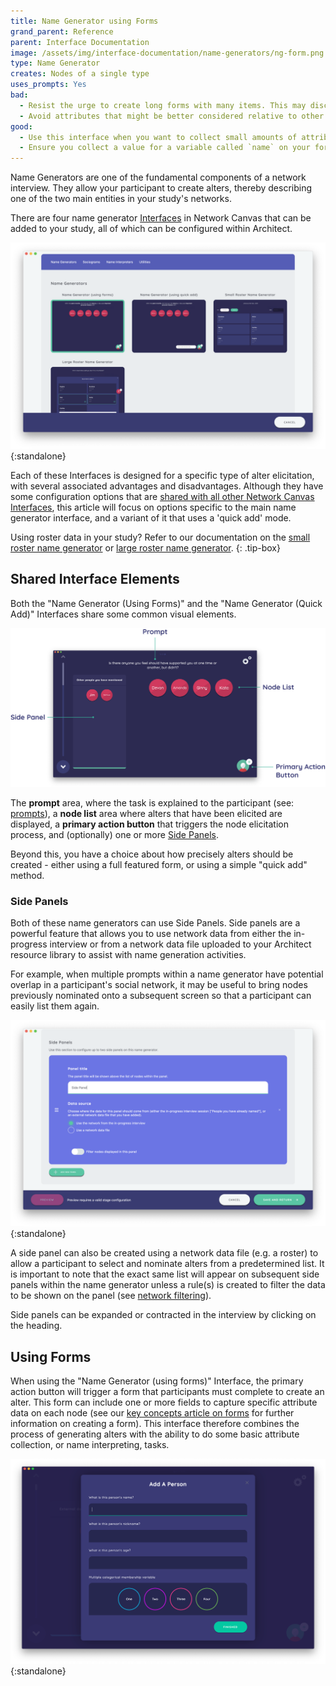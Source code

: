 ```yaml
---
title: Name Generator using Forms
grand_parent: Reference
parent: Interface Documentation
image: /assets/img/interface-documentation/name-generators/ng-form.png
type: Name Generator
creates: Nodes of a single type
uses_prompts: Yes
bad:
  - Resist the urge to create long forms with many items. This may discourage participants from naming additional alters, as it will make the task of nominating an alter more burdensome.
  - Avoid attributes that might be better considered relative to other nodes in the network. For example, perceptual scales may benefit from using the [Ordinal Bin](../ordinal-bin) Interface.
good:
  - Use this interface when you want to collect small amounts of attribute data at the same time as a node is elicited. This can be more efficient than adding additional [Per Alter Form](../per-alter-form) Interfaces, or dedicated name interpreter Interfaces later.
  - Ensure you collect a value for a variable called `name` on your form, so that [node labelling](../../node-labelling) works correctly.
---
```



Name Generators are one of the fundamental components of a network interview. They allow your participant to create alters, thereby describing one of the two main entities in your study's networks.

There are four name generator [Interfaces](../key-concepts/interfaces.md) in Network Canvas that can be added to your study, all of which can be configured within Architect.

![Available Name Generator interfaces in Architect](/assets/img/interface-documentation/name-generators/add-screen.png){:standalone}

Each of these Interfaces is designed for a specific type of alter elicitation, with several associated advantages and disadvantages. Although they have some configuration options that are [shared with all other Network Canvas Interfaces](./shared.md), this article will focus on options specific to the main name generator interface, and a variant of it that uses a 'quick add' mode.

Using roster data in your study? Refer to our documentation on the [small roster name generator](./small-roster-name-generator.md) or [large roster name generator](./large-roster-name-generator.md).
{: .tip-box}

## Shared Interface Elements

Both the "Name Generator (Using Forms)" and the "Name Generator (Quick Add)" Interfaces share some common visual elements.

![Image](../../assets/img/interface-documentation/name-generators/preview.png)

The **prompt** area, where the task is explained to the participant (see: [prompts](../key-concepts/prompts.md)), a **node list** area where alters that have been elicited are displayed, a **primary action button** that triggers the node elicitation process, and (optionally) one or more [Side Panels](#side-panels).

Beyond this, you have a choice about how precisely alters should be created - either using a full featured form, or using a simple "quick add" method.

### Side Panels

Both of these name generators can use Side Panels. Side panels are a powerful feature that allows you to use network data from either the in-progress interview or from a network data file uploaded to your Architect resource library to assist with name generation activities.

For example, when multiple prompts within a name generator have potential overlap in a participant's social network, it may be useful to bring nodes previously nominated onto a subsequent screen so that a participant can easily list them again.

![Configuring a side panel](/assets/img/interface-documentation/name-generators/side-panel.png){:standalone}

A side panel can also be created using a network data file (e.g. a roster) to allow a participant to select and nominate alters from a predetermined list. It is important to note that the exact same list will appear on subsequent side panels within the name generator unless a rule(s) is created to filter the data to be shown on the panel (see [network filtering](../key-concepts/network-filtering.md)).

Side panels can be expanded or contracted in the interview by clicking on the heading.

## Using Forms

When using the "Name Generator (using forms)" Interface, the primary action button will trigger a form that participants must complete to create an alter. This form can include one or more fields to capture specific attribute data on each node (see our [key concepts article on forms](../key-concepts/forms.md) for further information on creating a form). This interface therefore combines the process of generating alters with the ability to do some basic attribute collection, or name interpreting, tasks.

![An example form](/assets/img/interface-documentation/name-generators/ng-form.png){:standalone}
